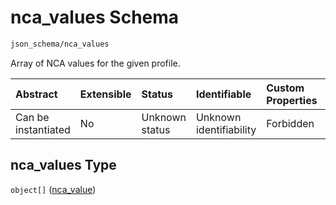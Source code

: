 # nca\_values Schema

```txt
json_schema/nca_values
```

Array of NCA values for the given profile.

| Abstract            | Extensible | Status         | Identifiable            | Custom Properties | Additional Properties | Access Restrictions | Defined In                                                                      |
| :------------------ | :--------- | :------------- | :---------------------- | :---------------- | :-------------------- | :------------------ | :------------------------------------------------------------------------------ |
| Can be instantiated | No         | Unknown status | Unknown identifiability | Forbidden         | Allowed               | none                | [nca\_values.schema.json](../out/nca_values.schema.json "open original schema") |

## nca\_values Type

`object[]` ([nca\_value](nca_values-nca_value.md))
